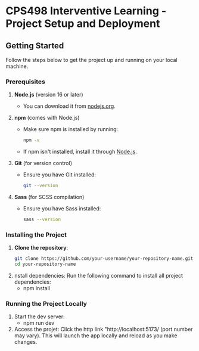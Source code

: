 # CPS498 Interventive Learning - Project Setup and Deployment

## Getting Started

Follow the steps below to get the project up and running on your local machine.

### Prerequisites

1. **Node.js** (version 16 or later)
   - You can download it from [nodejs.org](https://nodejs.org/).
   
2. **npm** (comes with Node.js)
   - Make sure npm is installed by running:
     ```bash
     npm -v
     ```
   - If npm isn't installed, install it through [Node.js](https://nodejs.org/).

3. **Git** (for version control)
   - Ensure you have Git installed:
     ```bash
     git --version
     ```

4. **Sass** (for SCSS compilation)
   - Ensure you have Sass installed:
     ```bash
     sass --version
     ```

### Installing the Project

1. **Clone the repository**:
   ```bash
   git clone https://github.com/your-username/your-repository-name.git
   cd your-repository-name
2. nstall dependencies: Run the following command to install all project dependencies:
    - npm install
### Running the Project Locally
1. Start the dev server: 
    - npm run dev
2. Access the projet: Click the http link "http://localhost:5173/ (port number may vary). This will launch the app locally and reload as you make changes. 

